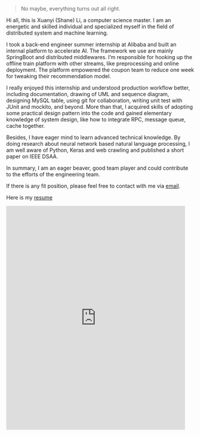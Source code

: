 

> No maybe, everything turns out all right.


Hi all, this is Xuanyi (Shane) Li, a computer science master. I am an energetic and skilled individual and specialized myself in the field of distributed system and machine learning.

I took a back-end engineer summer internship at Alibaba and built an internal platform to accelerate AI. The framework we use are mainly SpringBoot and distributed middlewares. I’m responsible for hooking up the offline train platform with other streams, like preprocessing and online deployment. The platform empowered the coupon team to reduce one week for tweaking their recommendation model.

I really enjoyed this internship and understood production workflow better, including documentation, drawing of UML and sequence diagram, designing MySQL table, using git for collaboration, writing unit test with JUnit and mockito, and beyond. More than that, I acquired skills of adopting some practical design pattern into the code and gained elementary knowledge of system design, like how to integrate RPC, message queue, cache together.

Besides, I have eager mind to learn advanced technical knowledge. By doing research about neural network based natural language processing, I am well aware of Python, Keras and web crawling and published a short paper on IEEE DSAA.

In summary, I am an eager beaver, good team player and could contribute to the efforts of the engineering team.

If there is any fit position, please feel free to contact with me via <a href="mailto:{{site.email}}">email</a>.

Here is my [resume]({{site.url}}/assets/ResumeXuanyi.pdf)
<!-- ![](http://www.weebly.com/weebly/images/file_icons/pdf.png) -->

<!-- replace & to &amp; and add space before </iframe> -->
<iframe frameborder="0" width="95%" height="600" src="https://shanelxy.top/assets/ResumeXuanyi.pdf" > </iframe>

<!-- <center><embed src="https://shanelxy.top/assets/ResumeXuanyi.pdf" width="95%" height="600"></center> -->


